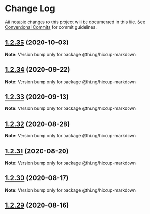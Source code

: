 # Change Log

All notable changes to this project will be documented in this file.
See [Conventional Commits](https://conventionalcommits.org) for commit guidelines.

## [1.2.35](https://github.com/thi-ng/umbrella/compare/@thi.ng/hiccup-markdown@1.2.34...@thi.ng/hiccup-markdown@1.2.35) (2020-10-03)

**Note:** Version bump only for package @thi.ng/hiccup-markdown





## [1.2.34](https://github.com/thi-ng/umbrella/compare/@thi.ng/hiccup-markdown@1.2.33...@thi.ng/hiccup-markdown@1.2.34) (2020-09-22)

**Note:** Version bump only for package @thi.ng/hiccup-markdown





## [1.2.33](https://github.com/thi-ng/umbrella/compare/@thi.ng/hiccup-markdown@1.2.32...@thi.ng/hiccup-markdown@1.2.33) (2020-09-13)

**Note:** Version bump only for package @thi.ng/hiccup-markdown





## [1.2.32](https://github.com/thi-ng/umbrella/compare/@thi.ng/hiccup-markdown@1.2.31...@thi.ng/hiccup-markdown@1.2.32) (2020-08-28)

**Note:** Version bump only for package @thi.ng/hiccup-markdown





## [1.2.31](https://github.com/thi-ng/umbrella/compare/@thi.ng/hiccup-markdown@1.2.30...@thi.ng/hiccup-markdown@1.2.31) (2020-08-20)

**Note:** Version bump only for package @thi.ng/hiccup-markdown





## [1.2.30](https://github.com/thi-ng/umbrella/compare/@thi.ng/hiccup-markdown@1.2.29...@thi.ng/hiccup-markdown@1.2.30) (2020-08-17)

**Note:** Version bump only for package @thi.ng/hiccup-markdown





## [1.2.29](https://github.com/thi-ng/umbrella/compare/@thi.ng/hiccup-markdown@1.2.28...@thi.ng/hiccup-markdown@1.2.29) (2020-08-16)

**Note:** Version bump only for package @thi.ng/hiccup-markdown





# [1.2.0](https://github.com/thi-ng/umbrella/compare/@thi.ng/hiccup-markdown@1.1.14...@thi.ng/hiccup-markdown@1.2.0) (2020-03-28)


### Features

* **hiccup-markdown:** add table caption support ([4b72b92](https://github.com/thi-ng/umbrella/commit/4b72b92da8c832e2593a56554243e477c6bb0741))
* **hiccup-markdown:** add table serializer & test, update deps ([7cecf24](https://github.com/thi-ng/umbrella/commit/7cecf2440754a25b0b1a4ca967f49171fe83fed7))





## [1.1.6](https://github.com/thi-ng/umbrella/compare/@thi.ng/hiccup-markdown@1.1.5...@thi.ng/hiccup-markdown@1.1.6) (2019-11-09)

### Bug Fixes

* **hiccup-markdown:** [#156](https://github.com/thi-ng/umbrella/issues/156) fix blockquote default tag factory args, add test ([12e445a](https://github.com/thi-ng/umbrella/commit/12e445ac27960d3498d8b57ed6daa1520a60158e))
* **hiccup-markdown:** [#156](https://github.com/thi-ng/umbrella/issues/156) undo trimming of element children ([ccc9d40](https://github.com/thi-ng/umbrella/commit/ccc9d40723df1f898fba70be2e15352b8dfcb909))
* **hiccup-markdown:** [#156](https://github.com/thi-ng/umbrella/issues/156) update parse(), remove CR chars, add initial test ([602510c](https://github.com/thi-ng/umbrella/commit/602510c5150dbf26d43a1c9e7ca8afd7c5230f28))

# [1.1.0](https://github.com/thi-ng/umbrella/compare/@thi.ng/hiccup-markdown@1.0.22...@thi.ng/hiccup-markdown@1.1.0) (2019-07-07)

### Features

* **hiccup-markdown:** enable TS strict compiler flags (refactor) ([36c8109](https://github.com/thi-ng/umbrella/commit/36c8109))

# [1.0.0](https://github.com/thi-ng/umbrella/compare/@thi.ng/hiccup-markdown@0.2.0...@thi.ng/hiccup-markdown@1.0.0) (2019-01-21)

### Bug Fixes

* **hiccup-markdown:** re-export TagFactories interface ([b198c19](https://github.com/thi-ng/umbrella/commit/b198c19))

### Build System

* update package build scripts & outputs, imports in ~50 packages ([b54b703](https://github.com/thi-ng/umbrella/commit/b54b703))

### BREAKING CHANGES

* enabled multi-outputs (ES6 modules, CJS, UMD)

- build scripts now first build ES6 modules in package root, then call
  `scripts/bundle-module` to build minified CJS & UMD bundles in `/lib`
- all imports MUST be updated to only refer to package level
  (not individual files anymore). tree shaking in user land will get rid of
  all unused imported symbols.

# [0.2.0](https://github.com/thi-ng/umbrella/compare/@thi.ng/hiccup-markdown@0.1.2...@thi.ng/hiccup-markdown@0.2.0) (2019-01-04)

### Features

* **hiccup-markdown:** add & refactor markdown parser (from example), update docs ([35db07f](https://github.com/thi-ng/umbrella/commit/35db07f))

# 0.1.0 (2018-12-20)

### Features

* **hiccup-markdown:** add new package ([58f591e](https://github.com/thi-ng/umbrella/commit/58f591e))
